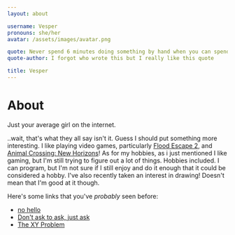 ```yaml
---
layout: about

username: Vesper
pronouns: she/her
avatar: /assets/images/avatar.png

quote: Never spend 6 minutes doing something by hand when you can spend 6 hours failing to automate it.
quote-author: I forgot who wrote this but I really like this quote

title: Vesper
---
```

# About

Just your average girl on the internet.

..wait, that's what they all say isn't it. Guess I should put something more interesting. I like playing video games, particularly [Flood Escape 2](https://www.roblox.com/games/738339342/FLOOD-ESCAPE-2), and [Animal Crossing: New Horizons](https://animalcrossing.nintendo.com/new-horizons/)! As for my hobbies, as i just mentioned I like gaming, but I'm still trying to figure out a lot of things. Hobbies included. I can program, but I'm not sure if I still enjoy and do it enough that it could be considered a hobby. I've also recently taken an interest in drawing! Doesn't mean that I'm good at it though.

Here's some links that you've *probably* seen before:
- [no hello](https://nohello.net/)
- [Don't ask to ask, just ask](https://dontasktoask.com/)
- [The XY Problem](https://xyproblem.info/)